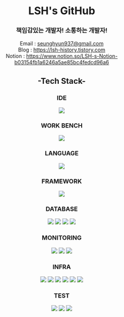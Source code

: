 <div align="center">
  
# LSH's GitHub
### 책임감있는 개발자! 소통하는 개발자!
Email : seunghyun937@gmail.com <br>
Blog : https://lsh-history.tistory.com <br>
Notion : https://www.notion.so/LSH-s-Notion-b03154fb1a6246a5ae85bc4fedcd96a6

## -Tech Stack-

### IDE
<img src="https://img.shields.io/badge/IntelliJ IDEA-000000?style=flat&logo=intellijidea&logoColor=white" />

### WORK BENCH
<img src="https://img.shields.io/badge/DataGrip-000000?style=flat&logo=datagrip&logoColor=white" />

### LANGUAGE
<img src="https://img.shields.io/badge/JAVA-437291?style=flat&logo=openjdk&logoColor=white" />

### FRAMEWORK
<img src="https://img.shields.io/badge/Spring Boot-6DB33F?style=flat&logo=springboot&logoColor=white" />

### DATABASE
<img src="https://img.shields.io/badge/MySQL-4479A1?style=flat&logo=mysql&logoColor=white" /> <img src="https://img.shields.io/badge/MariaDB-003545?style=flat&logo=mariadb&logoColor=white" /> <img src="https://img.shields.io/badge/Redis-DC382D?style=flat&logo=redis&logoColor=white" /> <img src="https://img.shields.io/badge/Elasticsearch-005571?style=flat&logo=elasticsearch&logoColor=white" />

### MONITORING
<img src="https://img.shields.io/badge/Kibana-005571?style=flat&logo=kibana&logoColor=white" /> <img src="https://img.shields.io/badge/Prometheus-E6522C?style=flat&logo=prometheus&logoColor=white" /> <img src="https://img.shields.io/badge/Grafana-F46800?style=flat&logo=grafana&logoColor=white" />

### INFRA
<img src="https://img.shields.io/badge/Amazon EC2-FF9900?style=flat&logo=amazonec2&logoColor=white" /> <img src="https://img.shields.io/badge/Docker-2496ED?style=flat&logo=docker&logoColor=white" /> <img src="https://img.shields.io/badge/Amazon RDS-527FFF?style=flat&logo=amazonrds&logoColor=white" /> <img src="https://img.shields.io/badge/Amazon S3-569A31?style=flat&logo=amazons3&logoColor=white" /> <img src="https://img.shields.io/badge/Jenkins-D24939?style=flat&logo=jenkins&logoColor=white" /> <img src="https://img.shields.io/badge/NGINX-009639?style=flat&logo=nginx&logoColor=white" />

### TEST
<img src="https://img.shields.io/badge/Swagger-85EA2D?style=flat&logo=swagger&logoColor=white" /> <img src="https://img.shields.io/badge/JUnit5-25A162?style=flat&logo=junit5&logoColor=white" /> <img src="https://img.shields.io/badge/Postman-FF6C37?style=flat&logo=postman&logoColor=white" /> 

</div>
